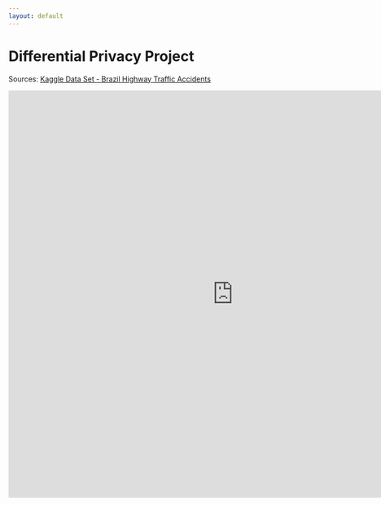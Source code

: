```yaml
---
layout: default
---
```

# Differential Privacy Project

Sources: [Kaggle Data Set - Brazil Highway Traffic Accidents](https://www.kaggle.com/datasets/mcamera/brazil-highway-traffic-accidents?resource=download-directory)
<iframe src="https://alyssaahn.github.io/Fall_2018_Independent_Study__Numerical_Optimization_Final_Project.pdf" width="175%" height="800" frameborder="0" scrolling="no"></iframe>


